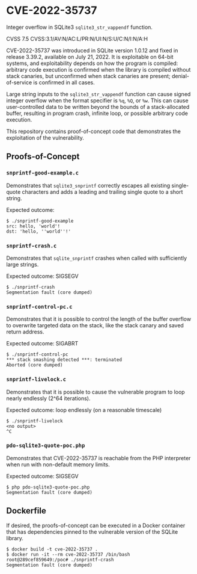 # CVE-2022-35737

Integer overflow in SQLite3 `sqlite3_str_vappendf` function.

CVSS 7.5 CVSS:3.1/AV:N/AC:L/PR:N/UI:N/S:U/C:N/I:N/A:H

CVE-2022-35737 was introduced in SQLite version 1.0.12 and fixed in release
3.39.2, available on July 21, 2022. It is exploitable on 64-bit systems, and
exploitability depends on how the program is compiled: arbitrary code execution
is confirmed when the library is compiled without stack canaries, but
unconfirmed when stack canaries are present; denial-of-service is confirmed in
all cases.

Large string inputs to the `sqlite3_str_vappendf` function can cause signed
integer overflow when the format specifier is `%q`, `%Q`, or `%w`. This can
cause user-controlled data to be written beyond the bounds of a stack-allocated
buffer, resulting in program crash, infinite loop, or possible arbitrary code
execution.

This repository contains proof-of-concept code that demonstrates the
exploitation of the vulnerability.

## Proofs-of-Concept

### `snprintf-good-example.c`

Demonstrates that `sqlite3_snprintf` correctly escapes all existing single-quote
characters and adds a leading and trailing single quote to a short string.

Expected outcome:

```
$ ./snprintf-good-example
src: hello, 'world'!
dst: 'hello, ''world''!'
```

### `snprintf-crash.c`

Demonstrates that `sqlite_snprintf` crashes when called with sufficiently large
strings.

Expected outcome: SIGSEGV

```
$ ./snprintf-crash
Segmentation fault (core dumped)
```

### `snprintf-control-pc.c`

Demonstrates that it is possible to control the length of the buffer overflow to
overwrite targeted data on the stack, like the stack canary and saved return
address.

Expected outcome: SIGABRT

```
$ ./snprintf-control-pc
*** stack smashing detected ***: terminated
Aborted (core dumped)
```

### `snprintf-livelock.c`

Demonstrates that it is possible to cause the vulnerable program to loop nearly
endlessly (2^64 iterations).

Expected outcome: loop endlessly (on a reasonable timescale)

```
$ ./snprintf-livelock
<no output>
^C
```

### `pdo-sqlite3-quote-poc.php`

Demonstrates that CVE-2022-35737 is reachable from the PHP interpreter when run
with non-default memory limits.

Expected outcome: SIGSEGV

```
$ php pdo-sqlite3-quote-poc.php
Segmentation fault (core dumped)
```

## Dockerfile

If desired, the proofs-of-concept can be executed in a Docker container that
has dependencies pinned to the vulnerable version of the SQLite library.

```
$ docker build -t cve-2022-35737 .
$ docker run -it --rm cve-2022-35737 /bin/bash
root@289cef859649:/poc# ./snprintf-crash
Segmentation fault (core dumped)
```
